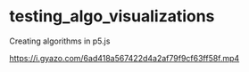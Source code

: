 # testing_algo_visualizations
Creating algorithms in p5.js

https://i.gyazo.com/6ad418a567422d4a2af79f9cf63ff58f.mp4
